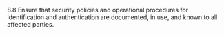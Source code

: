 8.8 Ensure that security policies and operational procedures for identification and authentication are documented, in use, and known to all affected parties. 